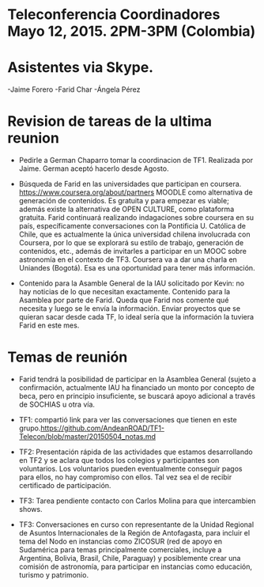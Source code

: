 Teleconferencia Coordinadores Mayo 12, 2015. 2PM-3PM (Colombia)
===============================================================

Asistentes via Skype.
==================== 
-Jaime Forero
-Farid Char
-Ángela Pérez



Revision de tareas de la ultima reunion
=======================================

* Pedirle a German Chaparro tomar la coordinacion de TF1. Realizada
  por Jaime. German aceptó hacerlo desde Agosto. 

* Búsqueda de Farid en las universidades que participan en
coursera. https://www.coursera.org/about/partners 
MOODLE como alternativa de generación de contenidos. Es gratuita y
para empezar es viable; además existe la alternativa de OPEN CULTURE,
como plataforma gratuita. 
Farid continuará realizando indagaciones sobre coursera en su país,
específicamente conversaciones con la Pontificia U. Católica de Chile,
que es actualmente la única universidad chilena involucrada con
Coursera, por lo que se explorará su estilo de trabajo, generación de
contenidos, etc., además de invitarles a participar en un MOOC sobre
astronomía en el contexto de TF3. Coursera va a dar una charla en
Uniandes (Bogotá). Esa es una oportunidad para tener más información. 

* Contenido para la Asamble General de la IAU solicitado por Kevin: no
hay noticias de lo que necesitan exactamente.  Contenido para la
Asamblea por parte de Farid. Queda que Farid nos comente qué necesita
y luego se le envía la información. Enviar proyectos que se quieran
sacar desde cada TF, lo ideal sería que la información la tuviera
Farid en este mes.  


Temas de reunión
================

- Farid tendrá la posibilidad de participar en la Asamblea General
(sujeto a confirmación, actualmente IAU ha financiado un monto por
concepto de beca, pero en principio insuficiente, se buscará apoyo
adicional a través de SOCHIAS u otra vía. 

- TF1: compartió link para ver las conversaciones que tienen en este
grupo.https://github.com/AndeanROAD/TF1-Telecon/blob/master/20150504_notas.md 

- TF2: Presentación rápida de las actividades que estamos
  desarrollando en TF2 y se aclara que todos los colegios y
  participantes son voluntarios. Los voluntarios pueden eventualmente
  conseguir pagos para ellos, no hay compromiso con ellos. Tal vez sea
  el de recibir certificado de participación. 

- TF3: Tarea pendiente contacto con Carlos Molina para que
intercambien shows.  

- TF3: Conversaciones en curso con representante de la Unidad Regional
de Asuntos Internacionales de la Región de Antofagasta, para incluir
el tema del Nodo en instancias como ZICOSUR (red de apoyo en
Sudamérica para temas principalmente comerciales, incluye a Argentina,
Bolivia, Brasil, Chile, Paraguay) y posiblemente crear una comisión de
astronomía, para participar en instancias como educación, turismo y
patrimonio.  
